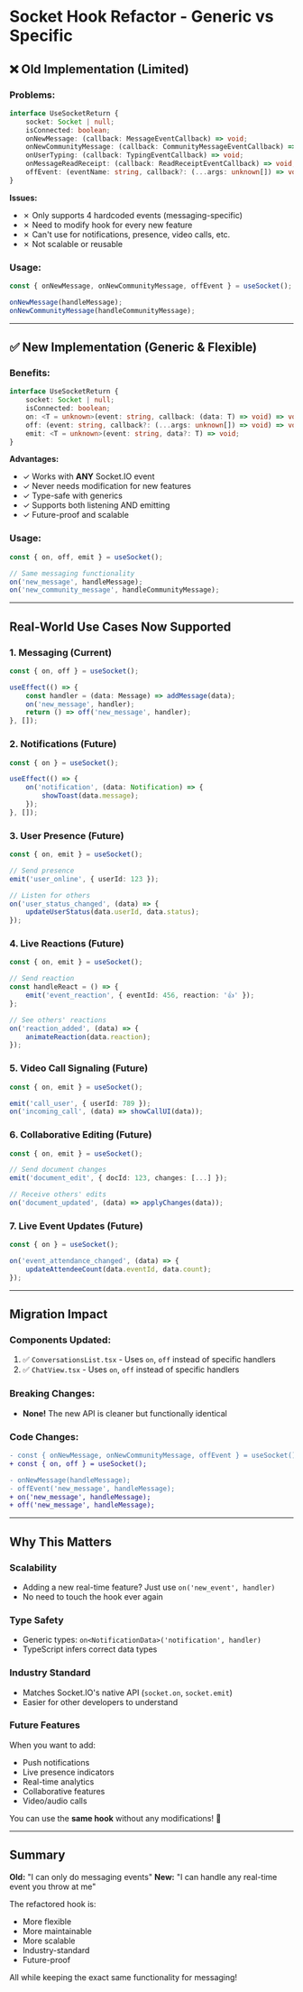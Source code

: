 # Socket Hook Refactor - Generic vs Specific

## ❌ Old Implementation (Limited)

### Problems:
```typescript
interface UseSocketReturn {
    socket: Socket | null;
    isConnected: boolean;
    onNewMessage: (callback: MessageEventCallback) => void;
    onNewCommunityMessage: (callback: CommunityMessageEventCallback) => void;
    onUserTyping: (callback: TypingEventCallback) => void;
    onMessageReadReceipt: (callback: ReadReceiptEventCallback) => void;
    offEvent: (eventName: string, callback?: (...args: unknown[]) => void) => void;
}
```

**Issues:**
- ✗ Only supports 4 hardcoded events (messaging-specific)
- ✗ Need to modify hook for every new feature
- ✗ Can't use for notifications, presence, video calls, etc.
- ✗ Not scalable or reusable

### Usage:
```typescript
const { onNewMessage, onNewCommunityMessage, offEvent } = useSocket();

onNewMessage(handleMessage);
onNewCommunityMessage(handleCommunityMessage);
```

---

## ✅ New Implementation (Generic & Flexible)

### Benefits:
```typescript
interface UseSocketReturn {
    socket: Socket | null;
    isConnected: boolean;
    on: <T = unknown>(event: string, callback: (data: T) => void) => void;
    off: (event: string, callback?: (...args: unknown[]) => void) => void;
    emit: <T = unknown>(event: string, data?: T) => void;
}
```

**Advantages:**
- ✓ Works with **ANY** Socket.IO event
- ✓ Never needs modification for new features
- ✓ Type-safe with generics
- ✓ Supports both listening AND emitting
- ✓ Future-proof and scalable

### Usage:
```typescript
const { on, off, emit } = useSocket();

// Same messaging functionality
on('new_message', handleMessage);
on('new_community_message', handleCommunityMessage);
```

---

## Real-World Use Cases Now Supported

### 1. **Messaging** (Current)
```typescript
const { on, off } = useSocket();

useEffect(() => {
    const handler = (data: Message) => addMessage(data);
    on('new_message', handler);
    return () => off('new_message', handler);
}, []);
```

### 2. **Notifications** (Future)
```typescript
const { on } = useSocket();

useEffect(() => {
    on('notification', (data: Notification) => {
        showToast(data.message);
    });
}, []);
```

### 3. **User Presence** (Future)
```typescript
const { on, emit } = useSocket();

// Send presence
emit('user_online', { userId: 123 });

// Listen for others
on('user_status_changed', (data) => {
    updateUserStatus(data.userId, data.status);
});
```

### 4. **Live Reactions** (Future)
```typescript
const { on, emit } = useSocket();

// Send reaction
const handleReact = () => {
    emit('event_reaction', { eventId: 456, reaction: '👍' });
};

// See others' reactions
on('reaction_added', (data) => {
    animateReaction(data.reaction);
});
```

### 5. **Video Call Signaling** (Future)
```typescript
const { on, emit } = useSocket();

emit('call_user', { userId: 789 });
on('incoming_call', (data) => showCallUI(data));
```

### 6. **Collaborative Editing** (Future)
```typescript
const { on, emit } = useSocket();

// Send document changes
emit('document_edit', { docId: 123, changes: [...] });

// Receive others' edits
on('document_updated', (data) => applyChanges(data));
```

### 7. **Live Event Updates** (Future)
```typescript
const { on } = useSocket();

on('event_attendance_changed', (data) => {
    updateAttendeeCount(data.eventId, data.count);
});
```

---

## Migration Impact

### Components Updated:
1. ✅ `ConversationsList.tsx` - Uses `on`, `off` instead of specific handlers
2. ✅ `ChatView.tsx` - Uses `on`, `off` instead of specific handlers

### Breaking Changes:
- **None!** The new API is cleaner but functionally identical

### Code Changes:
```diff
- const { onNewMessage, onNewCommunityMessage, offEvent } = useSocket();
+ const { on, off } = useSocket();

- onNewMessage(handleMessage);
- offEvent('new_message', handleMessage);
+ on('new_message', handleMessage);
+ off('new_message', handleMessage);
```

---

## Why This Matters

### Scalability
- Adding a new real-time feature? Just use `on('new_event', handler)`
- No need to touch the hook ever again

### Type Safety
- Generic types: `on<NotificationData>('notification', handler)`
- TypeScript infers correct data types

### Industry Standard
- Matches Socket.IO's native API (`socket.on`, `socket.emit`)
- Easier for other developers to understand

### Future Features
When you want to add:
- Push notifications
- Live presence indicators
- Real-time analytics
- Collaborative features
- Video/audio calls

You can use the **same hook** without any modifications! 🚀

---

## Summary

**Old:** "I can only do messaging events"
**New:** "I can handle any real-time event you throw at me"

The refactored hook is:
- More flexible
- More maintainable
- More scalable
- Industry-standard
- Future-proof

All while keeping the exact same functionality for messaging!
